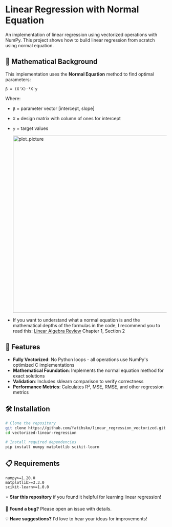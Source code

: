 # Linear Regression with Normal Equation

An implementation of linear regression using vectorized operations with NumPy. This project shows how to build linear regression from scratch using normal equation.

## 🔬 Mathematical Background

This implementation uses the **Normal Equation** method to find optimal parameters:

```
β = (X'X)⁻¹X'y
```

Where:
- `β` = parameter vector [intercept, slope]
- `X` = design matrix with column of ones for intercept
- `y` = target values
  
  <img width="876" height="552" alt="plot_picture" src="https://github.com/user-attachments/assets/9d1dec9e-137f-4efe-b5da-e6b97c249202" />

- If you want to understand what a normal equation is and the mathematical depths of the formulas in the code, I recommend you to read this:
  [Linear Algebra Review](https://cs229.stanford.edu/main_notes.pdf) Chapter 1, Section 2


## 🚀 Features

- **Fully Vectorized**: No Python loops - all operations use NumPy's optimized C implementations
- **Mathematical Foundation**: Implements the normal equation method for exact solutions
- **Validation**: Includes sklearn comparison to verify correctness
- **Performance Metrics**: Calculates R², MSE, RMSE, and other regression metrics

## 🛠️ Installation

```bash
# Clone the repository
git clone https://github.com/fatihsko/linear_regression_vectorized.git
cd vectorized-linear-regression

# Install required dependencies
pip install numpy matplotlib scikit-learn
```

## 📋 Requirements

```
numpy>=1.20.0
matplotlib>=3.3.0
scikit-learn>=1.0.0
```
  

⭐ **Star this repository** if you found it helpful for learning linear regression!

🐛 **Found a bug?** Please open an issue with details.

💡 **Have suggestions?** I'd love to hear your ideas for improvements!
